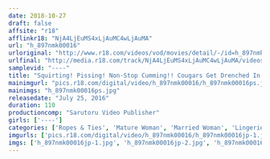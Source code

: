 ```yaml
---
date: 2018-10-27
draft: false
affsite: "r18"
afflinkr18: "NjA4LjEuMS4xLjAuMC4wLjAuMA"
url: "h_897nmk00016"
urloriginal: "http://www.r18.com/videos/vod/movies/detail/-/id=h_897nmk00016"
urlfinal: "http://media.r18.com/track/NjA4LjEuMS4xLjAuMC4wLjAuMA/videos/vod/movies/detail/-/id=h_897nmk00016"
samplevid: "----"
title: "Squirting! Pissing! Non-Stop Cumming!! Cougars Get Drenched In Their Own Pussy Juice With Big Vibrators"
mainimgurl: "pics.r18.com/digital/video/h_897nmk00016/h_897nmk00016ps.jpg"
mainimgs: "h_897nmk00016ps.jpg"
releasedate: "July 25, 2016"
duration: 110
productioncomp: "Sarutoru Video Publisher"
girls: ['----']
categories: ['Ropes & Ties', 'Mature Woman', 'Married Woman', 'Lingerie', 'Genital Close-Up', 'Nymphomaniac', 'Pranks', 'Squirting', 'Big Vibrator', 'Hi-Def']
imgurls: ['pics.r18.com/digital/video/h_897nmk00016/h_897nmk00016jp-1.jpg', 'pics.r18.com/digital/video/h_897nmk00016/h_897nmk00016jp-2.jpg', 'pics.r18.com/digital/video/h_897nmk00016/h_897nmk00016jp-3.jpg', 'pics.r18.com/digital/video/h_897nmk00016/h_897nmk00016jp-4.jpg', 'pics.r18.com/digital/video/h_897nmk00016/h_897nmk00016jp-5.jpg', 'pics.r18.com/digital/video/h_897nmk00016/h_897nmk00016jp-6.jpg', 'pics.r18.com/digital/video/h_897nmk00016/h_897nmk00016jp-7.jpg', 'pics.r18.com/digital/video/h_897nmk00016/h_897nmk00016jp-8.jpg', 'pics.r18.com/digital/video/h_897nmk00016/h_897nmk00016jp-9.jpg', 'pics.r18.com/digital/video/h_897nmk00016/h_897nmk00016jp-10.jpg', 'pics.r18.com/digital/video/h_897nmk00016/h_897nmk00016jp-11.jpg', 'pics.r18.com/digital/video/h_897nmk00016/h_897nmk00016jp-12.jpg', 'pics.r18.com/digital/video/h_897nmk00016/h_897nmk00016jp-13.jpg', 'pics.r18.com/digital/video/h_897nmk00016/h_897nmk00016jp-14.jpg', 'pics.r18.com/digital/video/h_897nmk00016/h_897nmk00016jp-15.jpg', 'pics.r18.com/digital/video/h_897nmk00016/h_897nmk00016jp-16.jpg', 'pics.r18.com/digital/video/h_897nmk00016/h_897nmk00016jp-17.jpg', 'pics.r18.com/digital/video/h_897nmk00016/h_897nmk00016jp-18.jpg', 'pics.r18.com/digital/video/h_897nmk00016/h_897nmk00016jp-19.jpg', 'pics.r18.com/digital/video/h_897nmk00016/h_897nmk00016jp-20.jpg']
imgs: ['h_897nmk00016jp-1.jpg', 'h_897nmk00016jp-2.jpg', 'h_897nmk00016jp-3.jpg', 'h_897nmk00016jp-4.jpg', 'h_897nmk00016jp-5.jpg', 'h_897nmk00016jp-6.jpg', 'h_897nmk00016jp-7.jpg', 'h_897nmk00016jp-8.jpg', 'h_897nmk00016jp-9.jpg', 'h_897nmk00016jp-10.jpg', 'h_897nmk00016jp-11.jpg', 'h_897nmk00016jp-12.jpg', 'h_897nmk00016jp-13.jpg', 'h_897nmk00016jp-14.jpg', 'h_897nmk00016jp-15.jpg', 'h_897nmk00016jp-16.jpg', 'h_897nmk00016jp-17.jpg', 'h_897nmk00016jp-18.jpg', 'h_897nmk00016jp-19.jpg', 'h_897nmk00016jp-20.jpg']
---
```

